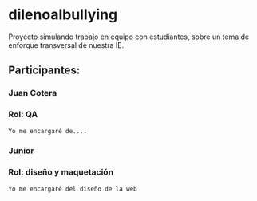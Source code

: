 # dilenoalbullying
Proyecto simulando trabajo en equipo con estudiantes, sobre un tema de enforque transversal de nuestra IE.

## Participantes:

### Juan Cotera
### Rol: QA
    Yo me encargaré de....

### Junior
### Rol: diseño y maquetación
    Yo me encargaré del diseño de la web
